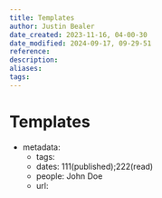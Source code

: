 ```yaml
---
title: Templates
author: Justin Bealer
date_created: 2023-11-16, 04-00-30
date_modified: 2024-09-17, 09-29-51
reference: 
description: 
aliases: 
tags: 
---
```

# Templates
- metadata:
  - tags:
  - dates: 111(published);222(read)
  - people: John Doe
  - url:
